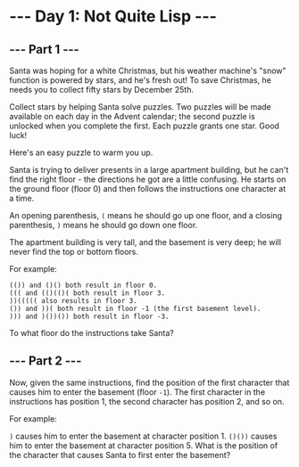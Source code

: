 # --- Day 1: Not Quite Lisp ---

## --- Part 1 ---

Santa was hoping for a white Christmas, but his weather machine's "snow" function is powered by stars, and he's fresh out! To save Christmas, he needs you to collect fifty stars by December 25th.

Collect stars by helping Santa solve puzzles. Two puzzles will be made available on each day in the Advent calendar; the second puzzle is unlocked when you complete the first. Each puzzle grants one star. Good luck!

Here's an easy puzzle to warm you up.

Santa is trying to deliver presents in a large apartment building, but he can't find the right floor - the directions he got are a little confusing. He starts on the ground floor (floor 0) and then follows the instructions one character at a time.

An opening parenthesis, `(` means he should go up one floor, and a closing parenthesis, `)` means he should go down one floor.

The apartment building is very tall, and the basement is very deep; he will never find the top or bottom floors.

For example:

```
(()) and ()() both result in floor 0.
((( and (()(()( both result in floor 3.
))((((( also results in floor 3.
()) and ))( both result in floor -1 (the first basement level).
))) and )())()) both result in floor -3.
```
To what floor do the instructions take Santa?

## --- Part 2 ---

Now, given the same instructions, find the position of the first character that causes him to enter the basement (floor `-1`). The first character in the instructions has position 1, the second character has position 2, and so on.

For example:

`)` causes him to enter the basement at character position 1.
`()())` causes him to enter the basement at character position 5.
What is the position of the character that causes Santa to first enter the basement?